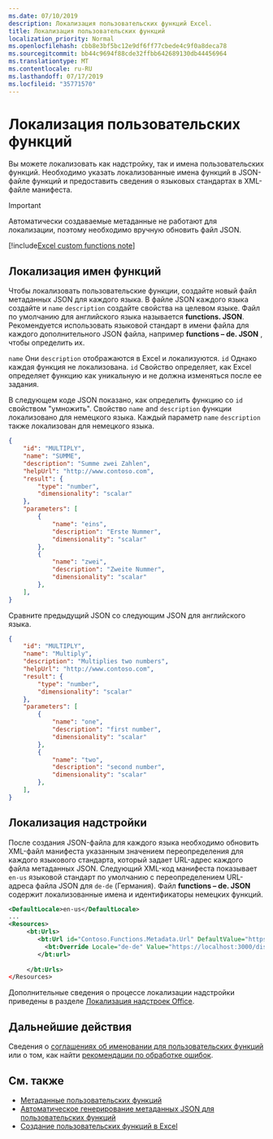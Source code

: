 ```yaml
---
ms.date: 07/10/2019
description: Локализация пользовательских функций Excel.
title: Локализация пользовательских функций
localization_priority: Normal
ms.openlocfilehash: cbb8e3bf5bc12e9df6ff77cbede4c9f0a8deca78
ms.sourcegitcommit: bb44c9694f88cde32ffbb642689130db44456964
ms.translationtype: MT
ms.contentlocale: ru-RU
ms.lasthandoff: 07/17/2019
ms.locfileid: "35771570"
---
```

# <a name="localize-custom-functions"></a>Локализация пользовательских функций

Вы можете локализовать как надстройку, так и имена пользовательских функций. Необходимо указать локализованные имена функций в JSON-файле функций и предоставить сведения о языковых стандартах в XML-файле манифеста.

>[!IMPORTANT]
> Автоматически создаваемые метаданные не работают для локализации, поэтому необходимо вручную обновить файл JSON.

[!include[Excel custom functions note](../includes/excel-custom-functions-note.md)]

## <a name="localize-function-names"></a>Локализация имен функций

Чтобы локализовать пользовательские функции, создайте новый файл метаданных JSON для каждого языка. В файле JSON каждого языка создайте и `name` `description` создайте свойства на целевом языке. Файл по умолчанию для английского языка называется **functions. JSON**. Рекомендуется использовать языковой стандарт в имени файла для каждого дополнительного JSON файла, например **functions – de. JSON** , чтобы определить их.

`name` Они `description` отображаются в Excel и локализуются. `id` Однако каждая функция не локализована. `id` Свойство определяет, как Excel определяет функцию как уникальную и не должна изменяться после ее задания.

В следующем коде JSON показано, как определить функцию со `id` свойством "умножить". Свойство `name` and `description` функции локализовано для немецкого языка. Каждый параметр `name` `description` также локализован для немецкого языка.

```JSON
{
    "id": "MULTIPLY",
    "name": "SUMME",
    "description": "Summe zwei Zahlen",
    "helpUrl": "http://www.contoso.com",
    "result": {
        "type": "number",
        "dimensionality": "scalar"
    },
    "parameters": [
        {
            "name": "eins",
            "description": "Erste Nummer",
            "dimensionality": "scalar"
        },
        {
            "name": "zwei",
            "description": "Zweite Nummer",
            "dimensionality": "scalar"
        },
    ],
}
```

Сравните предыдущий JSON со следующим JSON для английского языка.

```JSON
{
    "id": "MULTIPLY",
    "name": "Multiply",
    "description": "Multiplies two numbers",
    "helpUrl": "http://www.contoso.com",
    "result": {
        "type": "number",
        "dimensionality": "scalar"
    },
    "parameters": [
        {
            "name": "one",
            "description": "first number",
            "dimensionality": "scalar"
        },
        {
            "name": "two",
            "description": "second number",
            "dimensionality": "scalar"
        },
    ],
}
```

## <a name="localize-your-add-in"></a>Локализация надстройки

После создания JSON-файла для каждого языка необходимо обновить XML-файл манифеста указанным значением переопределения для каждого языкового стандарта, который задает URL-адрес каждого файла метаданных JSON. Следующий XML-код манифеста показывает `en-us` языковой стандарт по умолчанию с переопределением URL-адреса файла JSON для `de-de` (Германия). Файл **functions – de. JSON** содержит локализованные имена и идентификаторы немецких функций.

```XML
<DefaultLocale>en-us</DefaultLocale>
...
<Resources>
     <bt:Urls>
        <bt:Url id="Contoso.Functions.Metadata.Url" DefaultValue="https://localhost:3000/dist/functions.json"/>
          <bt:Override Locale="de-de" Value="https://localhost:3000/dist/functions-de.json" />
        </bt:url>
        
     </bt:Urls>
</Resources>
```

Дополнительные сведения о процессе локализации надстройки приведены в разделе [Локализация надстроек Office](../develop/localization.md#control-localization-from-the-manifest).

## <a name="next-steps"></a>Дальнейшие действия
Сведения о [соглашениях об именовании для пользовательских функций](custom-functions-naming.md) или о том, как найти [рекомендации по обработке ошибок](custom-functions-errors.md).

## <a name="see-also"></a>См. также

* [Метаданные пользовательских функций](custom-functions-json.md)
* [Автоматическое генерирование метаданных JSON для пользовательских функций](custom-functions-json-autogeneration.md)
* [Создание пользовательских функций в Excel](custom-functions-overview.md)
